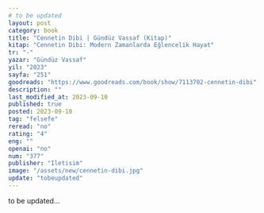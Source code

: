 ```yaml
---
# to be updated
layout: post
category: book
title: "Cennetin Dibi | Gündüz Vassaf (Kitap)"
kitap: "Cennetin Dibi: Modern Zamanlarda Eğlencelik Hayat"
tr: "-"
yazar: "Gündüz Vassaf"
yil: "2023"
sayfa: "251"
goodreads: "https://www.goodreads.com/book/show/7113702-cennetin-dibi"
description: ""
last_modified_at: 2023-09-10
published: true
posted: 2023-09-10
tag: "felsefe"
reread: "no"
rating: "4"
eng: ""
openai: "no"
num: "377"
publisher: "Iletisim"
image: "/assets/new/cennetin-dibi.jpg"
update: "tobeupdated"
---
```


to be updated...

